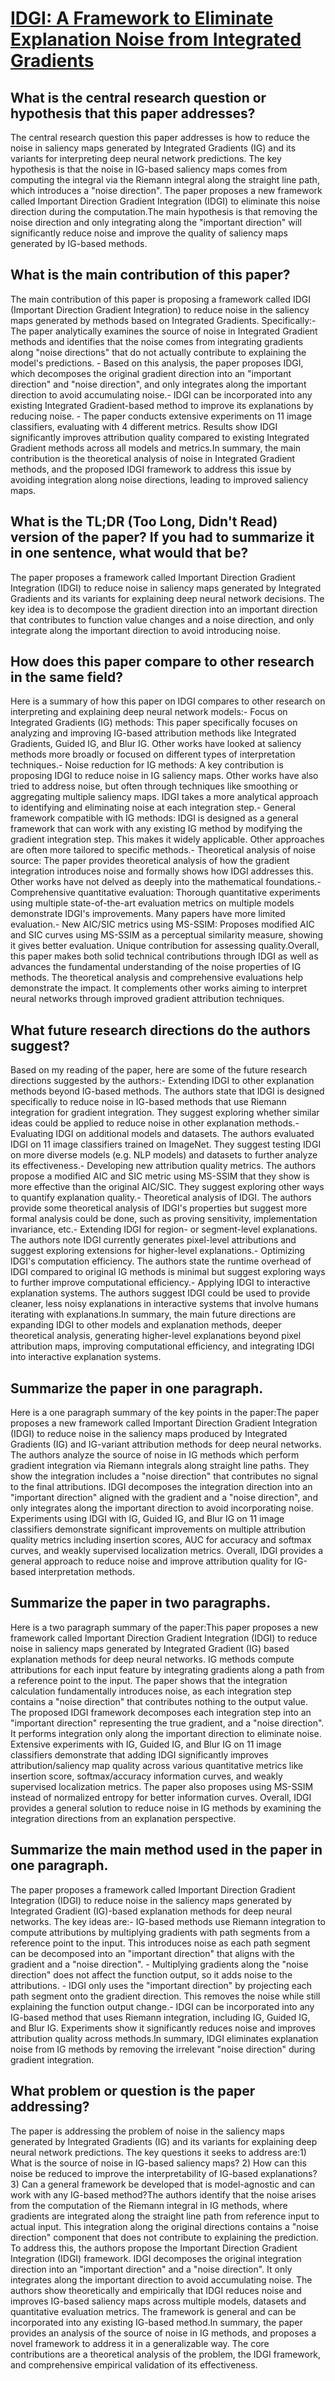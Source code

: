 # [IDGI: A Framework to Eliminate Explanation Noise from Integrated   Gradients](https://arxiv.org/abs/2303.14242)

## What is the central research question or hypothesis that this paper addresses?

 The central research question this paper addresses is how to reduce the noise in saliency maps generated by Integrated Gradients (IG) and its variants for interpreting deep neural network predictions. The key hypothesis is that the noise in IG-based saliency maps comes from computing the integral via the Riemann integral along the straight line path, which introduces a "noise direction". The paper proposes a new framework called Important Direction Gradient Integration (IDGI) to eliminate this noise direction during the computation.The main hypothesis is that removing the noise direction and only integrating along the "important direction" will significantly reduce noise and improve the quality of saliency maps generated by IG-based methods.


## What is the main contribution of this paper?

 The main contribution of this paper is proposing a framework called IDGI (Important Direction Gradient Integration) to reduce noise in the saliency maps generated by methods based on Integrated Gradients. Specifically:- The paper analytically examines the source of noise in Integrated Gradient methods and identifies that the noise comes from integrating gradients along "noise directions" that do not actually contribute to explaining the model's predictions. - Based on this analysis, the paper proposes IDGI, which decomposes the original gradient direction into an "important direction" and "noise direction", and only integrates along the important direction to avoid accumulating noise.- IDGI can be incorporated into any existing Integrated Gradient-based method to improve its explanations by reducing noise. - The paper conducts extensive experiments on 11 image classifiers, evaluating with 4 different metrics. Results show IDGI significantly improves attribution quality compared to existing Integrated Gradient methods across all models and metrics.In summary, the main contribution is the theoretical analysis of noise in Integrated Gradient methods, and the proposed IDGI framework to address this issue by avoiding integration along noise directions, leading to improved saliency maps.


## What is the TL;DR (Too Long, Didn't Read) version of the paper? If you had to summarize it in one sentence, what would that be?

 The paper proposes a framework called Important Direction Gradient Integration (IDGI) to reduce noise in saliency maps generated by Integrated Gradients and its variants for explaining deep neural network decisions. The key idea is to decompose the gradient direction into an important direction that contributes to function value changes and a noise direction, and only integrate along the important direction to avoid introducing noise.


## How does this paper compare to other research in the same field?

 Here is a summary of how this paper on IDGI compares to other research on interpreting and explaining deep neural network models:- Focus on Integrated Gradients (IG) methods: This paper specifically focuses on analyzing and improving IG-based attribution methods like Integrated Gradients, Guided IG, and Blur IG. Other works have looked at saliency methods more broadly or focused on different types of interpretation techniques.- Noise reduction for IG methods: A key contribution is proposing IDGI to reduce noise in IG saliency maps. Other works have also tried to address noise, but often through techniques like smoothing or aggregating multiple saliency maps. IDGI takes a more analytical approach to identifying and eliminating noise at each integration step.- General framework compatible with IG methods: IDGI is designed as a general framework that can work with any existing IG method by modifying the gradient integration step. This makes it widely applicable. Other approaches are often more tailored to specific methods.- Theoretical analysis of noise source: The paper provides theoretical analysis of how the gradient integration introduces noise and formally shows how IDGI addresses this. Other works have not delved as deeply into the mathematical foundations.- Comprehensive quantitative evaluation: Thorough quantitative experiments using multiple state-of-the-art evaluation metrics on multiple models demonstrate IDGI's improvements. Many papers have more limited evaluation.- New AIC/SIC metrics using MS-SSIM: Proposes modified AIC and SIC curves using MS-SSIM as a perceptual similarity measure, showing it gives better evaluation. Unique contribution for assessing quality.Overall, this paper makes both solid technical contributions through IDGI as well as advances the fundamental understanding of the noise properties of IG methods. The theoretical analysis and comprehensive evaluations help demonstrate the impact. It complements other works aiming to interpret neural networks through improved gradient attribution techniques.


## What future research directions do the authors suggest?

 Based on my reading of the paper, here are some of the future research directions suggested by the authors:- Extending IDGI to other explanation methods beyond IG-based methods. The authors state that IDGI is designed specifically to reduce noise in IG-based methods that use Riemann integration for gradient integration. They suggest exploring whether similar ideas could be applied to reduce noise in other explanation methods.- Evaluating IDGI on additional models and datasets. The authors evaluated IDGI on 11 image classifiers trained on ImageNet. They suggest testing IDGI on more diverse models (e.g. NLP models) and datasets to further analyze its effectiveness.- Developing new attribution quality metrics. The authors propose a modified AIC and SIC metric using MS-SSIM that they show is more effective than the original AIC/SIC. They suggest exploring other ways to quantify explanation quality.- Theoretical analysis of IDGI. The authors provide some theoretical analysis of IDGI's properties but suggest more formal analysis could be done, such as proving sensitivity, implementation invariance, etc.- Extending IDGI for region- or segment-level explanations. The authors note IDGI currently generates pixel-level attributions and suggest exploring extensions for higher-level explanations.- Optimizing IDGI's computation efficiency. The authors state the runtime overhead of IDGI compared to original IG methods is minimal but suggest exploring ways to further improve computational efficiency.- Applying IDGI to interactive explanation systems. The authors suggest IDGI could be used to provide cleaner, less noisy explanations in interactive systems that involve humans iterating with explanations.In summary, the main future directions are expanding IDGI to other models and explanation methods, deeper theoretical analysis, generating higher-level explanations beyond pixel attribution maps, improving computational efficiency, and integrating IDGI into interactive explanation systems.


## Summarize the paper in one paragraph.

 Here is a one paragraph summary of the key points in the paper:The paper proposes a new framework called Important Direction Gradient Integration (IDGI) to reduce noise in the saliency maps produced by Integrated Gradients (IG) and IG-variant attribution methods for deep neural networks. The authors analyze the source of noise in IG methods which perform gradient integration via Riemann integrals along straight line paths. They show the integration includes a "noise direction" that contributes no signal to the final attributions. IDGI decomposes the integration direction into an "important direction" aligned with the gradient and a "noise direction", and only integrates along the important direction to avoid incorporating noise. Experiments using IDGI with IG, Guided IG, and Blur IG on 11 image classifiers demonstrate significant improvements on multiple attribution quality metrics including insertion scores, AUC for accuracy and softmax curves, and weakly supervised localization metrics. Overall, IDGI provides a general approach to reduce noise and improve attribution quality for IG-based interpretation methods.


## Summarize the paper in two paragraphs.

 Here is a two paragraph summary of the paper:This paper proposes a new framework called Important Direction Gradient Integration (IDGI) to reduce noise in saliency maps generated by Integrated Gradient (IG) based explanation methods for deep neural networks. IG methods compute attributions for each input feature by integrating gradients along a path from a reference point to the input. The paper shows that the integration calculation fundamentally introduces noise, as each integration step contains a "noise direction" that contributes nothing to the output value. The proposed IDGI framework decomposes each integration step into an "important direction" representing the true gradient, and a "noise direction". It performs integration only along the important direction to eliminate noise. Extensive experiments with IG, Guided IG, and Blur IG on 11 image classifiers demonstrate that adding IDGI significantly improves attribution/saliency map quality across various quantitative metrics like insertion score, softmax/accuracy information curves, and weakly supervised localization metrics. The paper also proposes using MS-SSIM instead of normalized entropy for better information curves. Overall, IDGI provides a general solution to reduce noise in IG methods by examining the integration directions from an explanation perspective.


## Summarize the main method used in the paper in one paragraph.

 The paper proposes a framework called Important Direction Gradient Integration (IDGI) to reduce noise in the saliency maps generated by Integrated Gradient (IG)-based explanation methods for deep neural networks. The key ideas are:- IG-based methods use Riemann integration to compute attributions by multiplying gradients with path segments from a reference point to the input. This introduces noise as each path segment can be decomposed into an "important direction" that aligns with the gradient and a "noise direction". - Multiplying gradients along the "noise direction" does not affect the function output, so it adds noise to the attributions. - IDGI only uses the "important direction" by projecting each path segment onto the gradient direction. This removes the noise while still explaining the function output change.- IDGI can be incorporated into any IG-based method that uses Riemann integration, including IG, Guided IG, and Blur IG. Experiments show it significantly reduces noise and improves attribution quality across methods.In summary, IDGI eliminates explanation noise from IG methods by removing the irrelevant "noise direction" during gradient integration.


## What problem or question is the paper addressing?

 The paper is addressing the problem of noise in the saliency maps generated by Integrated Gradients (IG) and its variants for explaining deep neural network predictions. The key questions it seeks to address are:1) What is the source of noise in IG-based saliency maps? 2) How can this noise be reduced to improve the interpretability of IG-based explanations?3) Can a general framework be developed that is model-agnostic and can work with any IG-based method?The authors identify that the noise arises from the computation of the Riemann integral in IG methods, where gradients are integrated along the straight line path from reference input to actual input. This integration along the original directions contains a "noise direction" component that does not contribute to explaining the prediction. To address this, the authors propose the Important Direction Gradient Integration (IDGI) framework. IDGI decomposes the original integration direction into an "important direction" and a "noise direction". It only integrates along the important direction to avoid accumulating noise. The authors show theoretically and empirically that IDGI reduces noise and improves IG-based saliency maps across multiple models, datasets and quantitative evaluation metrics. The framework is general and can be incorporated into any existing IG-based method.In summary, the paper provides an analysis of the source of noise in IG methods, and proposes a novel framework to address it in a generalizable way. The core contributions are a theoretical analysis of the problem, the IDGI framework, and comprehensive empirical validation of its effectiveness.
